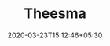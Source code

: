 ---
title: "Theesma"
image: /images/websites/theesma-port.jpg
tags: ["websites"]
description: "https://theesma.netlify.com/"
date: 2020-03-23T15:12:46+05:30
draft: false
---